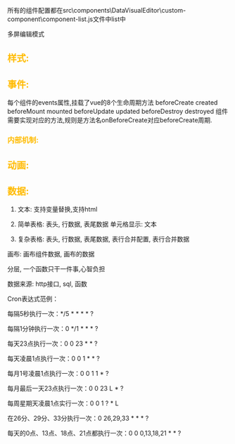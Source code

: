 
所有的组件配置都在src\components\DataVisualEditor\custom-component\component-list.js文件中list中



多屏编辑模式



## <font color="#fb0">样式: </font><br />

 


## <font color="#fb0">事件: </font><br /> 

每个组件的events属性,挂载了vue的8个生命周期方法
beforeCreate created 
beforeMount mounted 
beforeUpdate updated 
beforeDestroy destroyed 
组件需要实现对应的方法,规则是方法名onBeforeCreate对应beforeCreate周期.


### <font color="#fb0">内部机制: </font><br /> 
 

## <font color="#fb0">动画: </font><br /> 


## <font color="#fb0">数据: </font><br /> 

1. 文本: 支持变量替换,支持html
2. 简单表格:  表头, 行数据, 表尾数据
    单元格显示: 文本

3. 复杂表格:  表头, 行数据, 表尾数据, 表行合并配置, 表行合并数据 







画布: 画布组件数据, 画布的数据



分层, 一个函数只干一件事,心智负担




数据来源: http接口, sql, 函数











Cron表达式范例：

每隔5秒执行一次：*/5 * * * * ?

每隔1分钟执行一次：0 */1 * * * ?

每天23点执行一次：0 0 23 * * ?

每天凌晨1点执行一次：0 0 1 * * ?

每月1号凌晨1点执行一次：0 0 1 1 * ?

每月最后一天23点执行一次：0 0 23 L * ?

每周星期天凌晨1点实行一次：0 0 1 ? * L

在26分、29分、33分执行一次：0 26,29,33 * * * ?

每天的0点、13点、18点、21点都执行一次：0 0 0,13,18,21 * * ?
